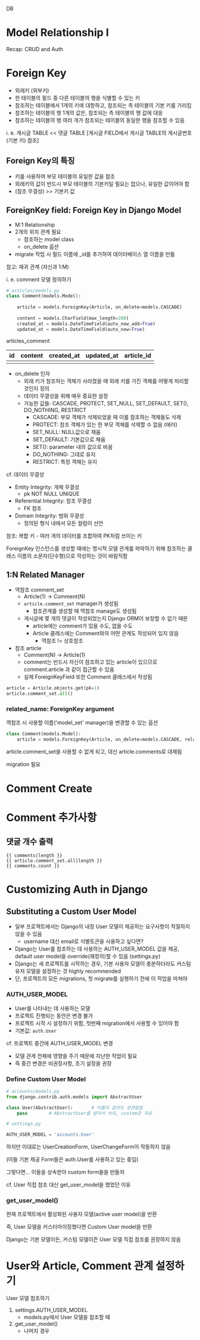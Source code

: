 DB

# Model Relationship I



Recap: CRUD and Auth





# Foreign Key

* 외래키 (외부키)
* 한 테이블의 필드 중 다른 테이블의 행을 식별할 수 있는 키
* 참조하는 테이블에서 1개의 키에 대항하고,
  참조되는 측 테이블의 기본 키를 가리킴
* 참조하는 테이블의 행 1개의 값은, 참조되는 측 테이블의 행 값에 대응
* 참조하는 테이블의 행 여러 개가 참조되는 테이블의 동일한 행을 참조할 수 있음

i. e. 게시글 TABLE << 댓글 TABLE [게시글 FIELD에서 게시글 TABLE의 게시글번호(기본 키) 참조]



## Foreign Key의 특징

* 키를 사용하여 부모 테이블의 유일한 값을 참조
* 외래키의 값이 반드시 부모 테이블의 기본키일 필요는 없으나, 유일한 값이어야 함
* (참조 무결성) >> 기본키 값



## ForeignKey field: Foreign Key in Django Model

[참고]:https://docs.djangoproject.com/en/3.2/ref/models/fields/#foreignkey

* M:1 Relationship
* 2개의 위치 관계 필요
  * 참조하는 model class
  * on_delete 옵션
* migrate 작업 시 필드 이름에 _id를 추가하여 데이터베이스 열 이름을 만듦



참고: 재귀 관계 (자신과 1:M)



i. e. comment 모델 정의하기

```python
# articles/models.py
class Comment(models.Model):
    
    article = models.ForeignKey(Article, on_delete=models.CASCADE)
    
    content = models.CharField(max_length=200)
    created_at = models.DateTimeField(auto_now_add=True)
    updated_at = models.DateTimeField(auto_now=True)
```

articles_comment

| id   | content | created_at | updated_at | article_id |
| ---- | ------- | ---------- | ---------- | ---------- |
|      |         |            |            |            |

* on_delete 인자
  * 외래 키가 참조하는 객체가 사라졌을 때 외래 키를 가진 객체를 어떻게 처리할 것인지 정의
  * 데이터 무결성을 위해 매우 중요한 설정
  * 가능한 값들: CASCADE, PROTECT, SET_NULL, SET_DEFAULT, SET(), DO_NOTHING, RESTRICT
    * CASCADE: 부모 객체가 삭제되었을 때 이를 참조하는 객체들도 삭제
    * PROTECT: 참조 객체가 있는 한 부모 객체를 삭제할 수 없음 (에러)
    * SET_NULL: NULL값으로 채움
    * SET_DEFAULT: 기본값으로 채움
    * SET(): parameter 내의 값으로 바꿈
    * DO_NOTHING: 그대로 유지
    * RESTRICT: 특정 객체는 유지



cf. 데이터 무결성

* Entity Integrity: 개체 무결성
  * pk NOT NULL UNIQUE
* Referential Integrity: 참조 무결성
  * FK 참조
* Domain Integrity: 범위 무결성
  * 정의된 형식 내에서 모든 컬럼이 선언



참조: 복합 키 - 여러 개의 데이터를 조합하여 PK처럼 쓰이는 키



ForeignKey 인스턴스를 생성할 때에는 명시적 모델 관계를 파악하기 위해 참조하는 클래스 이름의 소문자(단수형)으로 작성하는 것이 바람직함



## 1:N Related Manager

* 역참조 comment_set
  * Article(1) -> Comment(N)
  * `article.comment_set` manager가 생성됨
    * 참조관계를 생성할 때 역참조 manage도 생성됨
  * 게시글에 몇 개의 댓글이 작성되었는지 Django ORM이 보장할 수 없기 때문
    * article에는 comment가 있을 수도, 없을 수도
    * Article 클래스에는 Comment와의 어떤 관계도 작성되어 있지 않음
      * 역참조 != 상호참조
* 참조 article
  * Comment(N) -> Article(1)
  * comment는 반드시 자신이 참조하고 있는 article이 있으므로
    comment.article 과 같이 접근할 수 있음
  * 실제 ForeignKeyField 또한 Comment 클래스에서 작성됨

```python
article = Article.objects.get(pk=1)
article.comment_set.all()


```



### related_name: ForeignKey argument

역참조 시 사용할 이름('model_set' manager)을 변경할 수 있는 옵션

```python
class Comment(models.Model):
    article = models.ForeignKey(Article, on_delete=models.CASCADE, related_name='comments')
```

article.comment_set을 사용할 수 없게 되고, 대신 article.comments로 대체됨

migration 필요



# Comment Create





# Comment 추가사항

## 댓글 개수 출력

```
{{ comments|length }}
{{ article.comment_set.all|length }}
{{ comments.count }}
```





# Customizing Auth in Django

## Substituting a Custom User Model

* 일부 프로젝트에서는 Django의 내장 User 모델이 제공하는 요구사항이 적절하지 않을 수 있음
  * username 대신 email로 식별토큰을 사용하고 싶다면?
* Django는 User를 참조하는 데 사용하는 AUTH_USER_MODEL 값을 제공,
  default user model을 override(재정의)할 수 있음 (settings.py)
* Django는 새 프로젝트를 시작하는 경우, 기본 사용자 모델이 충분하더라도
  커스텀 유저 모델을 설정하는 것 highly recommended
* 단, 프로젝트의 모든 migrations, 첫 migrate를 실행하기 전에 이 작업을 마쳐야



### AUTH_USER_MODEL

* User를 나타내는 데 사용하는 모델
* 프로젝트 진행되는 동안은 변경 불가
* 프로젝트 시작 시 설정하기 위함, 첫번째 migration에서 사용할 수 있어야 함
* 기본값: `auth.User`



cf. 프로젝트 중간에 AUTH_USER_MODEL 변경

* 모델 관계 전체에 영향을 주기 때문에 지난한 작업이 필요
* 즉 중간 변경은 비권장사항, 초기 설정을 권장



### Define Custom User Model

```python
# accounts/models.py
from django.contrib.auth.models import AbstractUser

class User(AbstractUser):		# 이름이 같아도 상관없음
    pass		# AbstractUser를 받아서 쓰되, custom은 자유
```

```python
# settings.py

AUTH_USER_MODEL = 'accounts.User'
```



하지만 이대로는 UserCreationForm, UserChangeForm이 작동하지 않음

(이들 기본 제공 Form들은 auth.User를 사용하고 있는 중임)

그렇다면... 이들을 상속받아 custom form들을 만들자



cf. User 직접 참조 대신 get_user_model을 했었던 이유



### get_user_model()

현재 프로젝트에서 활성화된 사용자 모델(active user model)을 반환

즉, User 모델을 커스터마이징했다면 Custom User model을 반환

Django는 기본 모델이든, 커스텀 모델이즌 User 모델 직접 참조를 권장하지 않음



# User와 Article, Comment 관계 설정하기



User 모델 참조하기

1. settings.AUTH_USER_MODEL
   * models.py에서 User 모델을 참조할 때
2. get_user_model()
   * 나머지 경우



